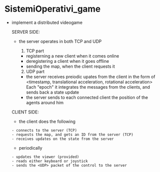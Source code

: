 # SistemiOperativi_game

- implement a distributed videogame

   SERVER SIDE:
     - the server operates in both TCP and UDP
   
        1) TCP part
          - registerning a new client when it comes online
          - deregistering a client when it goes offline
          - sending the map, when the client requests it
          
        2) UDP part
          - the server receives preiodic upates from the client
            in the form of <timestamp, translational acceleration, rotational acceleration>
	          Each "epoch" it integrates the messages from the clients,
	          and sends back a state update
          - the server sends to each connected client
            the position of the agents around him


   CLIENT SIDE:
     - the client does the following
     
      - connects to the server (TCP)
      - requests the map, and gets an ID from the server (TCP)
      - receives updates on the state from the server

     - periodically
     
      - updates the viewer (provided)
      - reads either keyboard or joystick
      - sends the <UDP> packet of the control to the server
